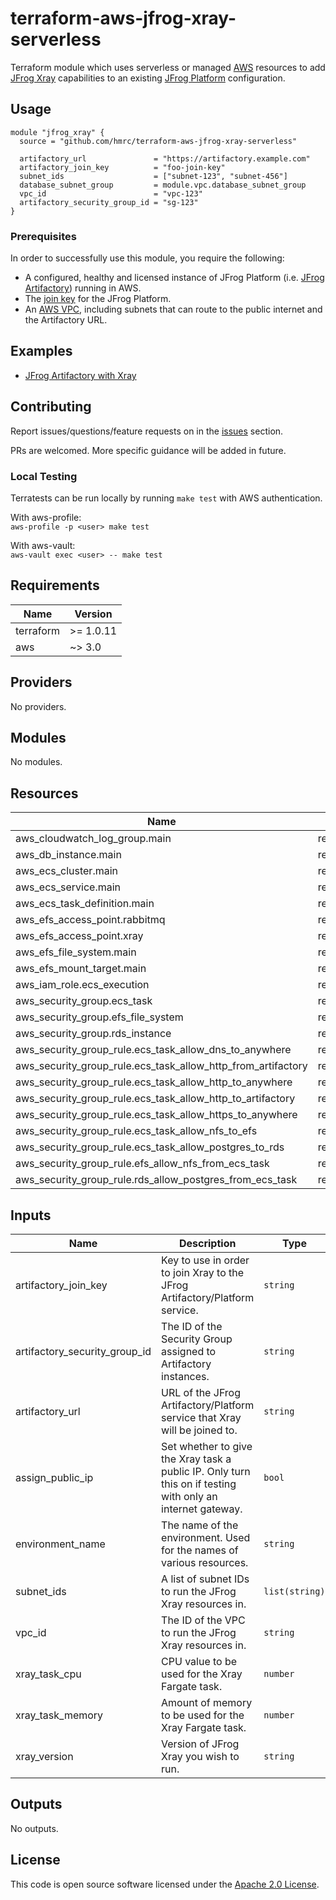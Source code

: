 
# terraform-aws-jfrog-xray-serverless

Terraform module which uses serverless or managed [AWS](https://aws.amazon.com) resources to add [JFrog Xray](https://jfrog.com/xray/) capabilities to an existing [JFrog Platform](https://jfrog.com/platform/) configuration.

## Usage

<!--
TODO: There is an outstanding question around if passing the database_subnet_group in is appropriate

TODO: Is it cool to have the join key in plaintext like this? Might be better to advise using a sensitive variable or something
-->


```hcl
module "jfrog_xray" {
  source = "github.com/hmrc/terraform-aws-jfrog-xray-serverless"

  artifactory_url               = "https://artifactory.example.com"
  artifactory_join_key          = "foo-join-key"
  subnet_ids                    = ["subnet-123", "subnet-456"]
  database_subnet_group         = module.vpc.database_subnet_group
  vpc_id                        = "vpc-123"
  artifactory_security_group_id = "sg-123"
}
```

### Prerequisites

In order to successfully use this module, you require the following:

* A configured, healthy and licensed instance of JFrog Platform (i.e. [JFrog Artifactory](https://jfrog.com/artifactory/)) running in AWS.
* The [join key](https://www.jfrog.com/confluence/display/JFROG/Managing+Keys#ManagingKeys-JoinKey) for the JFrog Platform.
* An [AWS VPC](https://aws.amazon.com/vpc/), including subnets that can route to the public internet and the Artifactory URL.

## Examples

* [JFrog Artifactory with Xray](https://github.com/hmrc/terraform-aws-jfrog-xray-serverless/tree/main/examples/jfrog-artifactory-with-xray)

## Contributing

Report issues/questions/feature requests on in the [issues](https://github.com/hmrc/terraform-aws-jfrog-xray-serverless/issues/new) section.

PRs are welcomed. More specific guidance will be added in future.

### Local Testing

Terratests can be run locally by running `make test` with AWS authentication.

With aws-profile:   
`aws-profile -p <user> make test`

With aws-vault:   
`aws-vault exec <user> -- make test` 


## Requirements

|Name|Version|
|-|-|
|terraform|>= 1.0.11|
|aws|~> 3.0|

## Providers

No providers.

## Modules

No modules.

## Resources

|Name|Type|
|-|-|
|aws_cloudwatch_log_group.main|resource|
|aws_db_instance.main|resource|
|aws_ecs_cluster.main|resource|
|aws_ecs_service.main|resource|
|aws_ecs_task_definition.main|resource|
|aws_efs_access_point.rabbitmq|resource|
|aws_efs_access_point.xray|resource|
|aws_efs_file_system.main|resource|
|aws_efs_mount_target.main|resource|
|aws_iam_role.ecs_execution|resource|
|aws_security_group.ecs_task|resource|
|aws_security_group.efs_file_system|resource|
|aws_security_group.rds_instance|resource|
|aws_security_group_rule.ecs_task_allow_dns_to_anywhere|resource|
|aws_security_group_rule.ecs_task_allow_http_from_artifactory|resource|
|aws_security_group_rule.ecs_task_allow_http_to_anywhere|resource|
|aws_security_group_rule.ecs_task_allow_http_to_artifactory|resource|
|aws_security_group_rule.ecs_task_allow_https_to_anywhere|resource|
|aws_security_group_rule.ecs_task_allow_nfs_to_efs|resource|
|aws_security_group_rule.ecs_task_allow_postgres_to_rds|resource|
|aws_security_group_rule.efs_allow_nfs_from_ecs_task|resource|
|aws_security_group_rule.rds_allow_postgres_from_ecs_task|resource|

## Inputs

|Name|Description|Type|Default|Required|
|-|-|-|-|-|
|artifactory_join_key|Key to use in order to join Xray to the JFrog Artifactory/Platform service.|`string`|n/a|yes|
|artifactory_security_group_id|The ID of the Security Group assigned to Artifactory instances.|`string`|n/a|yes|
|artifactory_url|URL of the JFrog Artifactory/Platform service that Xray will be joined to.|`string`|n/a|yes|
|assign_public_ip|Set whether to give the Xray task a public IP. Only turn this on if testing with only an internet gateway.|`bool`|`false`|no|
|environment_name|The name of the environment. Used for the names of various resources.|`string`|`"jfrog-xray"`|no|
|subnet_ids|A list of subnet IDs to run the JFrog Xray resources in.|`list(string)`|n/a|yes|
|vpc_id|The ID of the VPC to run the JFrog Xray resources in.|`string`|n/a|yes|
|xray_task_cpu|CPU value to be used for the Xray Fargate task.|`number`|`1024`|no|
|xray_task_memory|Amount of memory to be used for the Xray Fargate task.|`number`|`2048`|no|
|xray_version|Version of JFrog Xray you wish to run.|`string`|`"3.36.2"`|no|

## Outputs

No outputs.

## License

This code is open source software licensed under the [Apache 2.0 License]("http://www.apache.org/licenses/LICENSE-2.0.html").
